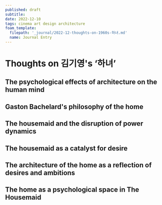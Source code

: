 ```yaml
---
published: draft
subtitle:
date: 2022-12-10
tags: cinema art design architecture
foam_template:
  filepath: '_journal/2022-12-thoughts-on-1960s-하녀.md'
  name: Journal Entry
---
```


# Thoughts on 김기영's ‘하녀’

## The psychological effects of architecture on the human mind

## Gaston Bachelard's philosophy of the home

## The housemaid and the disruption of power dynamics

## The housemaid as a catalyst for desire

## The architecture of the home as a reflection of desires and ambitions

## The home as a psychological space in The Housemaid
